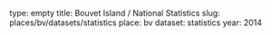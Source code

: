 type: empty
title: Bouvet Island / National Statistics
slug: places/bv/datasets/statistics
place: bv
dataset: statistics
year: 2014
